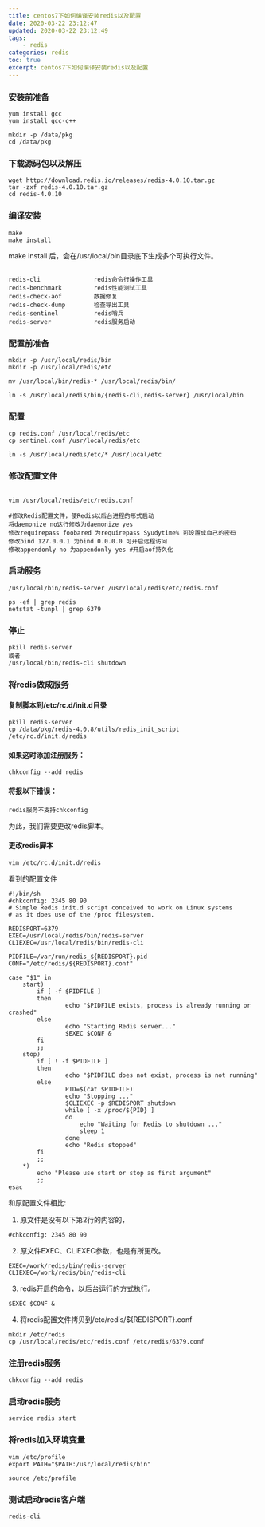 ```yaml
---
title: centos7下如何编译安装redis以及配置
date: 2020-03-22 23:12:47
updated: 2020-03-22 23:12:49
tags: 
    - redis
categories: redis
toc: true
excerpt: centos7下如何编译安装redis以及配置
---
```



### 安装前准备

```
yum install gcc 
yum install gcc-c++ 

mkdir -p /data/pkg
cd /data/pkg
```

### 下载源码包以及解压
```
wget http://download.redis.io/releases/redis-4.0.10.tar.gz
tar -zxf redis-4.0.10.tar.gz
cd redis-4.0.10
```

### 编译安装

```
make
make install
```

make install 后，会在/usr/local/bin目录底下生成多个可执行文件。
```

redis-cli 				redis命令行操作工具
redis-benchmark			redis性能测试工具	
redis-check-aof 		数据修复
redis-check-dump 		检查导出工具
redis-sentinel			redis哨兵
redis-server			redis服务启动
```

### 配置前准备

```
mkdir -p /usr/local/redis/bin
mkdir -p /usr/local/redis/etc

mv /usr/local/bin/redis-* /usr/local/redis/bin/

ln -s /usr/local/redis/bin/{redis-cli,redis-server} /usr/local/bin
```

### 配置

```
cp redis.conf /usr/local/redis/etc 
cp sentinel.conf /usr/local/redis/etc

ln -s /usr/local/redis/etc/* /usr/local/etc
```

### 修改配置文件

```

vim /usr/local/redis/etc/redis.conf

#修改Redis配置文件，使Redis以后台进程的形式启动
将daemonize no这行修改为daemonize yes
修改requirepass foobared 为requirepass Syudytime% 可设置成自己的密码
修改bind 127.0.0.1 为bind 0.0.0.0 可开启远程访问
修改appendonly no 为appendonly yes #开启aof持久化

```

### 启动服务

```
/usr/local/bin/redis-server /usr/local/redis/etc/redis.conf

ps -ef | grep redis
netstat -tunpl | grep 6379
```

### 停止
```
pkill redis-server
或者
/usr/local/bin/redis-cli shutdown
```

### 将redis做成服务

#### 复制脚本到/etc/rc.d/init.d目录

```
pkill redis-server
cp /data/pkg/redis-4.0.8/utils/redis_init_script /etc/rc.d/init.d/redis
```

#### 如果这时添加注册服务：

```
chkconfig --add redis
```

#### 将报以下错误：

```
redis服务不支持chkconfig
```

为此，我们需要更改redis脚本。

#### 更改redis脚本

```
vim /etc/rc.d/init.d/redis
```
看到的配置文件

```
#!/bin/sh 
#chkconfig: 2345 80 90 
# Simple Redis init.d script conceived to work on Linux systems 
# as it does use of the /proc filesystem. 
   
REDISPORT=6379 
EXEC=/usr/local/redis/bin/redis-server 
CLIEXEC=/usr/local/redis/bin/redis-cli 
   
PIDFILE=/var/run/redis_${REDISPORT}.pid 
CONF="/etc/redis/${REDISPORT}.conf" 
   
case "$1" in 
    start) 
        if [ -f $PIDFILE ] 
        then 
                echo "$PIDFILE exists, process is already running or crashed" 
        else 
                echo "Starting Redis server..." 
                $EXEC $CONF & 
        fi 
        ;; 
    stop) 
        if [ ! -f $PIDFILE ] 
        then 
                echo "$PIDFILE does not exist, process is not running" 
        else 
                PID=$(cat $PIDFILE) 
                echo "Stopping ..." 
                $CLIEXEC -p $REDISPORT shutdown 
                while [ -x /proc/${PID} ] 
                do 
                    echo "Waiting for Redis to shutdown ..." 
                    sleep 1 
                done 
                echo "Redis stopped" 
        fi 
        ;; 
    *) 
        echo "Please use start or stop as first argument" 
        ;; 
esac

```

和原配置文件相比:
1. 原文件是没有以下第2行的内容的，

```
#chkconfig: 2345 80 90
```

2. 原文件EXEC、CLIEXEC参数，也是有所更改。

```
EXEC=/work/redis/bin/redis-server   
CLIEXEC=/work/redis/bin/redis-cli 
```

3. redis开启的命令，以后台运行的方式执行。

```
$EXEC $CONF &
```
4. 将redis配置文件拷贝到/etc/redis/${REDISPORT}.conf

```
mkdir /etc/redis  
cp /usr/local/redis/etc/redis.conf /etc/redis/6379.conf  
```

### 注册redis服务

```
chkconfig --add redis
```

### 启动redis服务

```
service redis start
```

### 将redis加入环境变量

```
vim /etc/profile 
export PATH="$PATH:/usr/local/redis/bin"

source /etc/profile 
```

### 测试启动redis客户端
```
redis-cli
```
